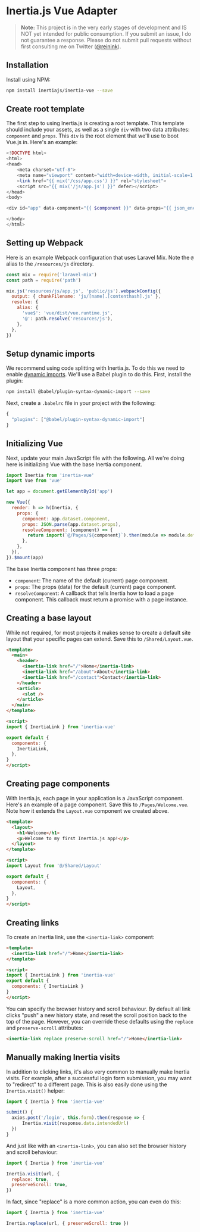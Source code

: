 # Inertia.js Vue Adapter

> **Note:** This project is in the very early stages of development and IS NOT yet intended for public consumption. If you submit an issue, I do not guarantee a response. Please do not submit pull requests without first consulting me on Twitter ([@reinink](https://twitter.com/reinink)).

## Installation

Install using NPM:

~~~sh
npm install inertiajs/inertia-vue --save
~~~

## Create root template

The first step to using Inertia.js is creating a root template. This template should include your assets, as well as a single `div` with two data attributes: `component` and `props`. This `div` is the root element that we'll use to boot Vue.js in. Here's an example:

~~~php
<!DOCTYPE html>
<html>
<head>
    <meta charset="utf-8">
    <meta name="viewport" content="width=device-width, initial-scale=1.0, maximum-scale=1.0">
    <link href="{{ mix('/css/app.css') }}" rel="stylesheet">
    <script src="{{ mix('/js/app.js') }}" defer></script>
</head>
<body>

<div id="app" data-component="{{ $component }}" data-props="{{ json_encode($props, JSON_FORCE_OBJECT) }}"></div>

</body>
</html>
~~~

## Setting up Webpack

Here is an example Webpack configuration that uses Laravel Mix. Note the `@` alias to the `/resources/js` directory.

~~~js
const mix = require('laravel-mix')
const path = require('path')

mix.js('resources/js/app.js', 'public/js').webpackConfig({
  output: { chunkFilename: 'js/[name].[contenthash].js' },
  resolve: {
    alias: {
      'vue$': 'vue/dist/vue.runtime.js',
      '@': path.resolve('resources/js'),
    },
  },
})
~~~

## Setup dynamic imports

We recommend using code splitting with Inertia.js. To do this we need to enable [dynamic imports](https://github.com/tc39/proposal-dynamic-import). We'll use a Babel plugin to do this. First, install the plugin:

~~~sh
npm install @babel/plugin-syntax-dynamic-import --save
~~~

Next, create a `.babelrc` file in your project with the following:

~~~js
{
  "plugins": ["@babel/plugin-syntax-dynamic-import"]
}
~~~

## Initializing Vue

Next, update your main JavaScript file with the following. All we're doing here is initializing Vue with the base Inertia component.

~~~js
import Inertia from 'inertia-vue'
import Vue from 'vue'

let app = document.getElementById('app')

new Vue({
  render: h => h(Inertia, {
    props: {
      component: app.dataset.component,
      props: JSON.parse(app.dataset.props),
      resolveComponent: (component) => {
        return import(`@/Pages/${component}`).then(module => module.default)
      },
    },
  }),
}).$mount(app)
~~~

The base Inertia component has three props:

- `component`: The name of the default (current) page component.
- `props`: The props (data) for the default (current) page component.
- `resolveComponent`: A callback that tells Inertia how to load a page component. This callback must return a promise with a page instance.

## Creating a base layout

While not required, for most projects it makes sense to create a default site layout that your specific pages can extend. Save this to `/Shared/Layout.vue`.

~~~html
<template>
  <main>
    <header>
      <inertia-link href="/">Home</inertia-link>
      <inertia-link href="/about">About</inertia-link>
      <inertia-link href="/contact">Contact</inertia-link>
    </header>
    <article>
      <slot />
    </article>
  </main>
</template>

<script>
import { InertiaLink } from 'inertia-vue'

export default {
  components: {
    InertiaLink,
  },
}
</script>
~~~

## Creating page components

With Inertia.js, each page in your application is a JavaScript component. Here's an example of a page component. Save this to `/Pages/Welcome.vue`. Note how it extends the `Layout.vue` component we created above.

~~~html
<template>
  <layout>
    <h1>Welcome</h1>
    <p>Welcome to my first Inertia.js app!</p>
  </layout>
</template>

<script>
import Layout from '@/Shared/Layout'

export default {
  components: {
    Layout,
  },
}
</script>
~~~

## Creating links

To create an Inertia link, use the `<inertia-link>` component:

~~~html
<template>
  <inertia-link href="/">Home</inertia-link>
</template>

<script>
import { InertiaLink } from 'inertia-vue'
export default {
  components: { InertiaLink }
}
</script>
~~~

You can specify the browser history and scroll behaviour. By default all link clicks "push" a new history state, and reset the scroll position back to the top of the page. However, you can override these defaults using the `replace` and `preserve-scroll` attributes:

~~~html
<inertia-link replace preserve-scroll href="/">Home</inertia-link>
~~~

## Manually making Inertia visits

In addition to clicking links, it's also very common to manually make Inertia visits. For example, after a successful login form submission, you may want to "redirect" to a different page. This is also easily done using the `Inertia.visit()` helper:

~~~js
import { Inertia } from 'inertia-vue'

submit() {
  axios.post('/login', this.form).then(response => {
      Inertia.visit(response.data.intendedUrl)
  })
}
~~~

And just like with an `<inertia-link>`, you can also set the browser history and scroll behaviour:

~~~js
import { Inertia } from 'inertia-vue'

Inertia.visit(url, {
  replace: true,
  preserveScroll: true,
})
~~~

In fact, since "replace" is a more common action, you can even do this:

~~~js
import { Inertia } from 'inertia-vue'

Inertia.replace(url, { preserveScroll: true })
~~~
